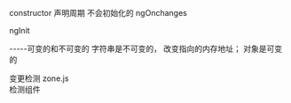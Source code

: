 constructor 声明周期 不会初始化的
ngOnchanges

ngInit

-----可变的和不可变的
字符串是不可变的， 改变指向的内存地址；
对象是可变的


变更检测 zone.js   
检测组件
